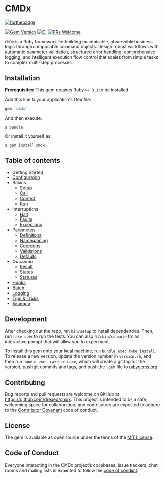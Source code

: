 # CMDx

[![forthebadge](http://forthebadge.com/images/badges/made-with-ruby.svg)](http://forthebadge.com)

[![Gem Version](https://badge.fury.io/rb/cmdx.svg?icon=si%3Arubygems)](https://badge.fury.io/rb/cmdx)
[![CI](https://github.com/drexed/cmdx/actions/workflows/ci.yml/badge.svg)](https://github.com/drexed/cmdx/actions/workflows/ci.yml)
[![PRs Welcome](https://img.shields.io/badge/PRs-welcome-brightgreen.svg?style=shields)](http://makeapullrequest.com)

`CMDx` is a Ruby framework for building maintainable, observable business logic through composable command objects. Design robust workflows with automatic parameter validation, structured error handling, comprehensive logging, and intelligent execution flow control that scales from simple tasks to complex multi-step processes.

## Installation

**Prerequisites:** This gem requires Ruby `>= 3.1` to be installed.

Add this line to your application's Gemfile:

```ruby
gem 'cmdx'
```

And then execute:

    $ bundle

Or install it yourself as:

    $ gem install cmdx

## Table of contents

- [Getting Started](https://github.com/drexed/cmdx/blob/main/docs/getting_started.md)
- [Configuration](https://github.com/drexed/cmdx/blob/main/docs/configuration.md)
- Basics
  - [Setup](https://github.com/drexed/cmdx/blob/main/docs/basics/setup.md)
  - [Call](https://github.com/drexed/cmdx/blob/main/docs/basics/call.md)
  - [Context](https://github.com/drexed/cmdx/blob/main/docs/basics/context.md)
  - [Run](https://github.com/drexed/cmdx/blob/main/docs/basics/run.md)
- Interruptions
  - [Halt](https://github.com/drexed/cmdx/blob/main/docs/interruptions/halt.md)
  - [Faults](https://github.com/drexed/cmdx/blob/main/docs/interruptions/faults.md)
  - [Exceptions](https://github.com/drexed/cmdx/blob/main/docs/interruptions/exceptions.md)
- Parameters
  - [Definitions](https://github.com/drexed/cmdx/blob/main/docs/parameters/definitions.md)
  - [Namespacing](https://github.com/drexed/cmdx/blob/main/docs/parameters/namespacing.md)
  - [Coercions](https://github.com/drexed/cmdx/blob/main/docs/parameters/coercions.md)
  - [Validations](https://github.com/drexed/cmdx/blob/main/docs/parameters/validations.md)
  - [Defaults](https://github.com/drexed/cmdx/blob/main/docs/parameters/defaults.md)
- Outcomes
  - [Result](#results)
  - [States](https://github.com/drexed/cmdx/blob/main/docs/outcomes/states.md)
  - [Statuses](https://github.com/drexed/cmdx/blob/main/docs/outcomes/statuses.md)
- [Hooks](https://github.com/drexed/cmdx/blob/main/docs/hooks.md)
- [Batch](https://github.com/drexed/cmdx/blob/main/docs/batch.md)
- [Logging](https://github.com/drexed/cmdx/blob/main/docs/logging.md)
- [Tips & Tricks](https://github.com/drexed/cmdx/blob/main/docs/tips_and_tricks.md)
- [Example](https://github.com/drexed/cmdx/blob/main/docs/example.md)

## Development

After checking out the repo, run `bin/setup` to install dependencies. Then, run `rake spec` to run the tests. You can also run `bin/console` for an interactive prompt that will allow you to experiment.

To install this gem onto your local machine, run `bundle exec rake install`. To release a new version, update the version number in `version.rb`, and then run `bundle exec rake release`, which will create a git tag for the version, push git commits and tags, and push the `.gem` file to [rubygems.org](https://rubygems.org).

## Contributing

Bug reports and pull requests are welcome on GitHub at https://github.com/drexed/cmdx. This project is intended to be a safe, welcoming space for collaboration, and contributors are expected to adhere to the [Contributor Covenant](http://contributor-covenant.org) code of conduct.

## License

The gem is available as open source under the terms of the [MIT License](https://opensource.org/licenses/MIT).

## Code of Conduct

Everyone interacting in the CMDx project’s codebases, issue trackers, chat rooms and mailing lists is expected to follow the [code of conduct](https://github.com/drexed/cmdx/blob/main/CODE_OF_CONDUCT.md).
